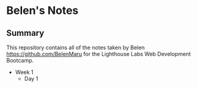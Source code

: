 # Belen's Notes

## Summary

This repository contains all of the notes taken by Belen https://github.com/BelenMaru for the Lighthouse Labs Web Development Bootcamp.
* Week 1
  * Day 1